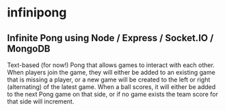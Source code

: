 # infinipong
## Infinite Pong using Node / Express / Socket.IO / MongoDB

Text-based (for now!) Pong that allows games to interact with each other.  When players join the game, they will either be added to an existing game that is missing a player, or a new game will be created to the left or right (alternating) of the latest game.  When a ball scores, it will either be added to the next Pong game on that side, or if no game exists the team score for that side will increment.
